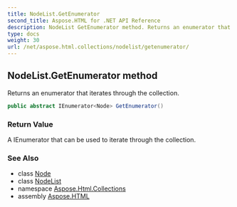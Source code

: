 ```yaml
---
title: NodeList.GetEnumerator
second_title: Aspose.HTML for .NET API Reference
description: NodeList GetEnumerator method. Returns an enumerator that iterates through the collection
type: docs
weight: 30
url: /net/aspose.html.collections/nodelist/getenumerator/
---
```

## NodeList.GetEnumerator method

Returns an enumerator that iterates through the collection.

```csharp
public abstract IEnumerator<Node> GetEnumerator()
```

### Return Value

A IEnumerator that can be used to iterate through the collection.

### See Also

* class [Node](../../../aspose.html.dom/node/)
* class [NodeList](../)
* namespace [Aspose.Html.Collections](../../../aspose.html.collections/)
* assembly [Aspose.HTML](../../../)
